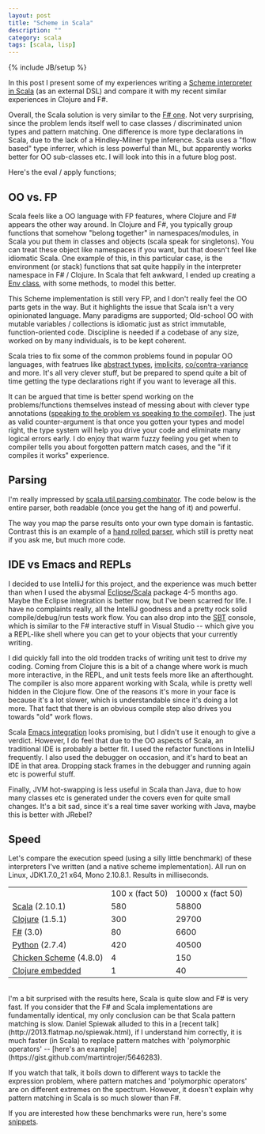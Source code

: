 ```yaml
---
layout: post
title: "Scheme in Scala"
description: ""
category: scala
tags: [scala, lisp]
---
```

{% include JB/setup %}

In this post I present some of my experiences writing a [Scheme interpreter in Scala](https://github.com/martintrojer/scheme-scala) (as an external DSL) and compare it with my recent similar experiences in Clojure and F#.

Overall, the Scala solution is very similar to the [F# one](https://github.com/martintrojer/scheme-fsharp). Not very surprising, since the problem lends itself well to case classes / discriminated union types and pattern matching. One difference is more type declarations in Scala, due to the lack of a Hindley-Milner type inference. Scala uses a "flow based" type inferrer, which is less powerful than ML, but apparently works better for OO sub-classes etc. I will look into this in a future blog post.

Here's the eval / apply functions;
<script src="https://gist.github.com/martintrojer/5707573.js?file=eval-apply.scala"> </script>

## OO vs. FP

Scala feels like a OO language with FP features, where Clojure and F# appears the other way around. In Clojure and F#, you typically group functions that somehow "belong together" in namespaces/modules, in Scala you put them in classes and objects (scala speak for singletons). You can treat these object like namespaces if you want, but that doesn't feel like idiomatic Scala. One example of this, in this particular case, is the environment (or stack) functions that sat quite happily in the interpreter namespace in F# / Clojure. In Scala that felt awkward, I ended up creating a [Env class](https://github.com/martintrojer/scheme-scala/blob/master/src/main/scala/mtscheme/Env.scala), with some methods, to model this better.

This Scheme implementation is still very FP, and I don't really feel the OO parts gets in the way. But it highlights the issue that Scala isn't a very opinionated language. Many paradigms are supported; Old-school OO with mutable variables / collections is idiomatic just as strict immutable, function-oriented code. Discipline is needed if a codebase of any size, worked on by many individuals, is to be kept coherent.

Scala tries to fix some of the common problems found in popular OO languages, with featrues like [abstract types](http://www.scala-lang.org/node/105), [implicits](http://blog.joa-ebert.com/2010/12/26/understanding-scala-implicits/), [co/contra-variance](http://blogs.atlassian.com/2013/01/covariance-and-contravariance-in-scala/) and more. It's all very clever stuff, but be prepared to spend quite a bit of time getting the type declarations right if you want to leverage all this.

It can be argued that time is better spend working on the problems/functions themselves instead of messing about with clever type annotations ([speaking to the problem vs speaking to the compiler](http://vimeo.com/16753929#)). The just as valid counter-argument is that once you gotten your types and model right, the type system will help you drive your code and eliminate many logical errors early. I do enjoy that warm fuzzy feeling you get when to compiler tells you about forgotten pattern match cases, and the "if it compiles it works" experience.

## Parsing

I'm really impressed by [scala.util.parsing.combinator](http://www.scala-lang.org/api/current/index.html#scala.util.parsing.combinator.Parsers). The code below is the entire parser, both readable (once you get the hang of it) and powerful.
<script src="https://gist.github.com/martintrojer/5707573.js?file=Parser.scala"> </script>
The way you map the parse results onto your own type domain is fantastic. Contrast this is an example of a [hand rolled parser](https://github.com/martintrojer/scheme-scala/blob/master/src/main/scala/mtscheme/HandRolledParser.scala), which still is pretty neat if you ask me, but much more code.

## IDE vs Emacs and REPLs

I decided to use IntelliJ for this project, and the experience was much better than when I used the abysmal [Eclipse/Scala](http://scala-ide.org/index.html) package 4-5 months ago. Maybe the Eclipse integration is better now, but I've been scarred for life. I have no complaints really, all the IntelliJ goodness and a pretty rock solid compile/debug/run tests work flow. You can also drop into the [SBT](http://www.scala-sbt.org/) console, which is similar to the F# interactive stuff in Visual Studio -- which give you a REPL-like shell where you can get to your objects that your currently writing.

I did quickly fall into the old trodden tracks of writing unit test to drive my coding. Coming from Clojure this is a bit of a change where work is much more interactive, in the REPL, and unit tests feels more like an afterthought. The compiler is also more apparent working with Scala, while is pretty well hidden in the Clojure flow. One of the reasons it's more in your face is because it's a lot slower, which is understandable since it's doing a lot more. That fact that there is an obvious compile step also drives you towards "old" work flows.

Scala [Emacs integration](https://github.com/aemoncannon/ensime) looks promising, but I didn't use it enough to give a verdict. However, I do feel that due to the OO aspects of Scala, an traditional IDE is probably a better fit. I used the refactor functions in IntelliJ frequently. I also used the debugger on occasion, and it's hard to beat an IDE in that area. Dropping stack frames in the debugger and running again etc is powerful stuff.

Finally, JVM hot-swapping is less useful in Scala than Java, due to how many classes etc is generated under the covers even for quite small changes. It's a bit sad, since it's a real time saver working with Java, maybe this is better with JRebel?

## Speed

Let's compare the execution speed (using a silly little benchmark) of these interpreters I've written (and a native scheme implementation). All run on Linux, JDK1.7.0_21 x64, Mono 2.10.8.1. Results in milliseconds.

<div align="center">
<table class="table-bordered">
<tbody>
<tr><td/><td>100 x (fact 50)</td><td>10000 x (fact 50)</td></tr>
<tr><td><a href="https://github.com/martintrojer/scheme-scala">Scala</a> (2.10.1)</td><td>580</td><td>58800</td></tr>
<tr><td><a href="https://github.com/martintrojer/scheme-clojure">Clojure</a> (1.5.1)</td><td>300</td><td>29700</td></tr>
<tr><td><a href="https://github.com/martintrojer/scheme-fsharp">F#</a> (3.0)</td><td>80</td><td>6600</td></tr>
<tr><td><a href="https://github.com/martintrojer/scheme-python">Python</a> (2.7.4)</td><td>420</td><td>40500</td></tr>
<tr><td><a href="http://www.call-cc.org/">Chicken Scheme</a> (4.8.0)</td><td>4</td><td>150</td></tr>
<tr><td><a href="https://github.com/martintrojer/scheme-clojure">Clojure embedded</a></td><td>1</td><td>40</td></tr>
</tbody>
</table>
</div>
<br/>
I'm a bit surprised with the results here, Scala is quite slow and F# is very fast. If you consider that the F# and Scala implementations are fundamentally identical, my only conclusion can be that Scala pattern matching is slow. Daniel Spiewak alluded to this in a [recent talk](http://2013.flatmap.no/spiewak.html), if I understand him correctly, it is much faster (in Scala) to replace pattern matches with 'polymorphic operators' -- [here's an example](https://gist.github.com/martintrojer/5646283).

If you watch that talk, it boils down to different ways to tackle the expression problem, where pattern matches and 'polymorphic operators' are on different extremes on the spectrum. However, it doesn't explain why pattern matching in Scala is so much slower than F#.

If you are interested how these benchmarks were run, here's some [snippets](https://gist.github.com/martintrojer/5719803).
